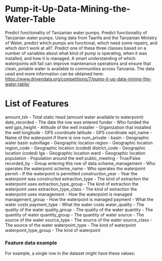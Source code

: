 # Pump-it-Up-Data-Mining-the-Water-Table

Predict functionality of Tanzanian water pumps.
Predict functionality of Tanzanian water pumps.
Using data from Taarifa and the Tanzanian Ministry of Water,  predict which pumps are functional, which need some repairs, and which don't work at all?. Predict one of these three classes based on a number of variables about what kind of pump is operating, when it was installed, and how it is managed. A smart understanding of which waterpoints will fail can improve maintenance operations and ensure that clean, potable water is available to communities across Tanzania.
The data used and more information can be obtained here: https://www.drivendata.org/competitions/7/pump-it-up-data-mining-the-water-table/

# List of Features

 
amount_tsh - Total static head (amount water available to waterpoint)
date_recorded - The date the row was entered
funder - Who funded the well
gps_height - Altitude of the well
installer - Organization that installed the well
longitude - GPS coordinate
latitude - GPS coordinate
wpt_name - Name of the waterpoint if there is one
num_private -
basin - Geographic water basin
subvillage - Geographic location
region - Geographic location
region_code - Geographic location (coded)
district_code - Geographic location (coded)
lga - Geographic location
ward - Geographic location
population - Population around the well
public_meeting - True/False
recorded_by - Group entering this row of data
scheme_management - Who operates the waterpoint
scheme_name - Who operates the waterpoint
permit - If the waterpoint is permitted
construction_year - Year the waterpoint was constructed
extraction_type - The kind of extraction the waterpoint uses
extraction_type_group - The kind of extraction the waterpoint uses
extraction_type_class - The kind of extraction the waterpoint uses
management - How the waterpoint is managed
management_group - How the waterpoint is managed
payment - What the water costs
payment_type - What the water costs
water_quality - The quality of the water
quality_group - The quality of the water
quantity - The quantity of water
quantity_group - The quantity of water
source - The source of the water
source_type - The source of the water
source_class - The source of the water
waterpoint_type - The kind of waterpoint
waterpoint_type_group - The kind of waterpoint

### Feature data example

For example, a single row in the dataset might have these values:
